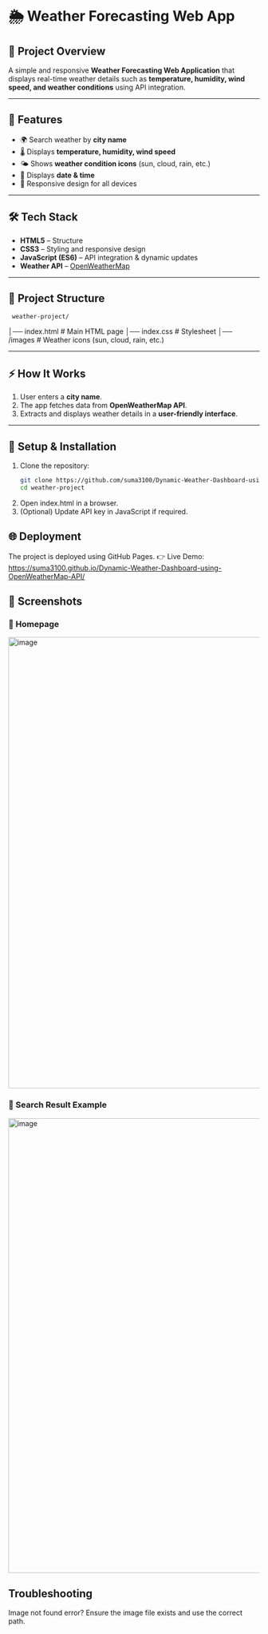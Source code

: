 # 🌦️ Weather Forecasting Web App  

## 📌 Project Overview
A simple and responsive **Weather Forecasting Web Application** that displays real-time weather details such as **temperature, humidity, wind speed, and weather conditions** using API integration.  

---

## 🚀 Features
- 🌍 Search weather by **city name**  
- 🌡️ Displays **temperature, humidity, wind speed**  
- 🌤️ Shows **weather condition icons** (sun, cloud, rain, etc.)  
- 📅 Displays **date & time**  
- 📱 Responsive design for all devices  

---

## 🛠️ Tech Stack
- **HTML5** – Structure  
- **CSS3** – Styling and responsive design  
- **JavaScript (ES6)** – API integration & dynamic updates  
- **Weather API** – [OpenWeatherMap](https://openweathermap.org/api)  

---

## 📂 Project Structure
     weather-project/
│── index.html # Main HTML page
│── index.css # Stylesheet
│── /images # Weather icons (sun, cloud, rain, etc.)



---

## ⚡ How It Works
1. User enters a **city name**.  
2. The app fetches data from **OpenWeatherMap API**.  
3. Extracts and displays weather details in a **user-friendly interface**.  

---

## 🔧 Setup & Installation
1. Clone the repository:
   ```bash
   git clone https://github.com/suma3100/Dynamic-Weather-Dashboard-using-OpenWeatherMap-API.git
   cd weather-project
2. Open index.html in a browser.
3. (Optional) Update API key in JavaScript if required.


##  🌐 Deployment

The project is deployed using GitHub Pages.
👉 Live Demo: https://suma3100.github.io/Dynamic-Weather-Dashboard-using-OpenWeatherMap-API/


## 📸 Screenshots

### 🔹 Homepage 
<img width="1919" height="904" alt="image" src="https://github.com/user-attachments/assets/3fbc8ae1-852c-4c31-8d6e-5595589c3ed6" />

### 🔹 Search Result Example  
<img width="1919" height="911" alt="image" src="https://github.com/user-attachments/assets/e5e0c71e-5ce4-4c25-a6d1-c5d45a2e92d6" />

## Troubleshooting

Image not found error? Ensure the image file exists and use the correct path.


